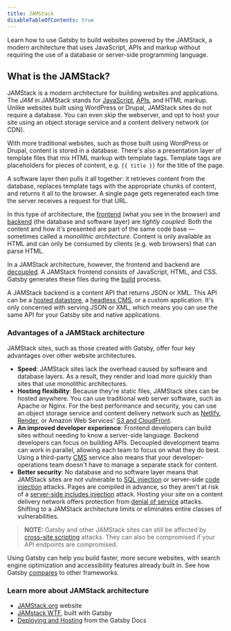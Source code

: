 ```yaml
---
title: JAMStack
disableTableOfContents: true
---
```


Learn how to use Gatsby to build websites powered by the JAMStack, a modern architecture that uses JavaScript, APIs and markup without requiring the use of a database or server-side programming language.

## What is the JAMStack?

JAMStack is a modern architecture for building websites and applications. The _<abbr>JAM</abbr>_ in JAMStack stands for [JavaScript](/docs/glossary#javascript), [APIs](/docs/glossary#api), and HTML markup. Unlike websites built using WordPress or Drupal, JAMStack sites do not require a database. You can even skip the webserver, and opt to host your site using an object storage service and a content delivery network (or CDN).

With more traditional websites, such as those built using WordPress or Drupal, content is stored in a database. There's also a presentation layer of template files that mix HTML markup with template tags. Template tags are placeholders for pieces of content, e.g. `{{ title }}` for the title of the page.

A software layer then pulls it all together: it retrieves content from the database, replaces template tags with the appropriate chunks of content, and returns it all to the browser. A single page gets regenerated each time the server receives a request for that URL.

In this type of architecture, the [frontend](/docs/glossary#frontend) (what you see in the browser) and [backend](/docs/glossary#backend) (the database and software layer) are _tightly coupled_. Both the content and how it's presented are part of the same code base — sometimes called a _monolithic architecture_. Content is only available as HTML and can only be consumed by clients (e.g. web browsers) that can parse HTML.

In a JAMStack architecture, however, the frontend and backend are [decoupled](/docs/glossary#decoupled). A JAMStack frontend consists of JavaScript, HTML, and CSS. Gatsby generates these files during the [build](/docs/glossary#build) process.

A JAMStack backend is a content API that returns JSON or XML. This API can be a [hosted datastore](/docs/sourcing-from-hosted-services/), a [headless CMS](/docs/headless-cms/), or a custom application. It's only concerned with serving JSON or XML, which means you can use the same API for your Gatsby site and native applications.

### Advantages of a JAMStack architecture

JAMStack sites, such as those created with Gatsby, offer four key advantages over other website architectures.

- **Speed**: JAMStack sites lack the overhead caused by software and database layers. As a result, they render and load more quickly than sites that use monolithic architectures.
- **Hosting flexibility**: Because they're static files, JAMStack sites can be hosted anywhere. You can use traditional web server software, such as Apache or Nginx. For the best performance and security, you can use an object storage service and content delivery network such as [Netlify](/docs/deploying-to-netlify), [Render](/docs/deploying-to-render), or Amazon Web Services' [S3 and CloudFront](/docs/deploying-to-s3-cloudfront).
- **An improved developer experience**: Frontend developers can build sites without needing to know a server-side language. Backend developers can focus on building APIs. Decoupled development teams can work in parallel, allowing each team to focus on what they do best. Using a third-party [CMS](/docs/glossary#cms) service also means that your developer-operations team doesn't have to manage a separate stack for content.
- **Better security**: No database and no software layer means that JAMStack sites are not vulnerable to [SQL injection](https://www.owasp.org/index.php/SQL_Injection) or server-side [code injection](https://www.owasp.org/index.php/Code_Injection) attacks. Pages are compiled in advance, so they aren't at risk of a [server-side includes injection](<https://www.owasp.org/index.php/Server-Side_Includes_(SSI)_Injection>) attack. Hosting your site on a content delivery network offers protection from [denial of service](https://www.owasp.org/index.php/Denial_of_Service) attacks. Shifting to a JAMStack architecture limits or eliminates entire classes of vulnerabilities.

> **NOTE:** Gatsby and other JAMStack sites can still be affected by [cross-site scripting](https://www.owasp.org/index.php/Types_of_Cross-Site_Scripting) attacks. They can also be compromised if your API endpoints are compromised.

Using Gatsby can help you build faster, more secure websites, with search engine optimization and accessibility features already built in. See how Gatsby [compares](/features/) to other frameworks.

### Learn more about JAMStack architecture

- [JAMStack.org](https://jamstack.org/) website
- [JAMstack WTF](https://jamstack.wtf/), built with Gatsby
- [Deploying and Hosting](/docs/deploying-and-hosting/) from the Gatsby Docs
